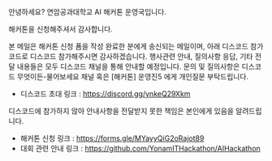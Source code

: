 안녕하세요?
연암공과대학교 AI 해커톤 운영국입니다.

해커톤을 신청해주셔서 감사합니다.

본 메일은 해커톤 신청 폼을 작성 완료한 분에게 송신되는 메일이며, 아래 디스코드 참가코드로 디스코드 참가해주시면 감사하겠습니다.
행사관련 안내, 질의사항 응답, 기타 전달 내용들은 모두 디스코드 채널을 통해 안내할 예정입니다.
문의 및 질의사항은 디스코드 무엇이든-물어보세요 채널 혹은 [해커톤] 운영진5 에게 개인질문 부탁드립니다.

- 디스코드 초대 링크 : https://discord.gg/ynkeQ29Xkm

디스코드에 참가하지 않아 안내사항을 전달받지 못한 책임은 본인에게 있음을 알려드립니다.

- 해커톤 신청 링크 : https://forms.gle/MYayyQiG2oRajot89
- 대회 관련 안내 링크 : https://github.com/YonamITHackathon/AIHackathon
